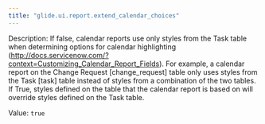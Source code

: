 ```yaml
---
title: "glide.ui.report.extend_calendar_choices"
---
```


Description: If false, calendar reports use only styles from the Task table when determining options for calendar highlighting (http://docs.servicenow.com/?context=Customizing_Calendar_Report_Fields). For example, a calendar report on the Change Request [change_request] table only uses styles from the Task [task] table instead of styles from a combination of the two tables.
If True, styles defined on the table that the calendar report is based on will override styles defined on the Task table.

Value: `true`